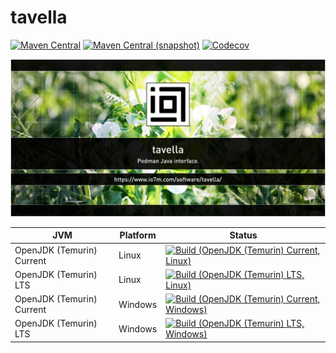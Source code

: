 tavella
===

[![Maven Central](https://img.shields.io/maven-central/v/com.io7m.tavella/com.io7m.tavella.svg?style=flat-square)](http://search.maven.org/#search%7Cga%7C1%7Cg%3A%22com.io7m.tavella%22)
[![Maven Central (snapshot)](https://img.shields.io/nexus/s/com.io7m.tavella/com.io7m.tavella?server=https%3A%2F%2Fs01.oss.sonatype.org&style=flat-square)](https://s01.oss.sonatype.org/content/repositories/snapshots/com/io7m/tavella/)
[![Codecov](https://img.shields.io/codecov/c/github/io7m-com/tavella.svg?style=flat-square)](https://codecov.io/gh/io7m-com/tavella)

![com.io7m.tavella](./src/site/resources/tavella.jpg?raw=true)

| JVM | Platform | Status |
|-----|----------|--------|
| OpenJDK (Temurin) Current | Linux | [![Build (OpenJDK (Temurin) Current, Linux)](https://img.shields.io/github/actions/workflow/status/io7m-com/tavella/main.linux.temurin.current.yml)](https://www.github.com/io7m-com/tavella/actions?query=workflow%3Amain.linux.temurin.current)|
| OpenJDK (Temurin) LTS | Linux | [![Build (OpenJDK (Temurin) LTS, Linux)](https://img.shields.io/github/actions/workflow/status/io7m-com/tavella/main.linux.temurin.lts.yml)](https://www.github.com/io7m-com/tavella/actions?query=workflow%3Amain.linux.temurin.lts)|
| OpenJDK (Temurin) Current | Windows | [![Build (OpenJDK (Temurin) Current, Windows)](https://img.shields.io/github/actions/workflow/status/io7m-com/tavella/main.windows.temurin.current.yml)](https://www.github.com/io7m-com/tavella/actions?query=workflow%3Amain.windows.temurin.current)|
| OpenJDK (Temurin) LTS | Windows | [![Build (OpenJDK (Temurin) LTS, Windows)](https://img.shields.io/github/actions/workflow/status/io7m-com/tavella/main.windows.temurin.lts.yml)](https://www.github.com/io7m-com/tavella/actions?query=workflow%3Amain.windows.temurin.lts)|
